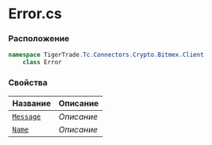 
# Error.cs
### Расположение
```csharp
namespace TigerTrade.Tc.Connectors.Crypto.Bitmex.Client  
    class Error
```

### Свойства
| Название | Описание |
| --- | --- |
| [`Message`](./Свойства/Message.md) | *Описание* |
| [`Name`](./Свойства/Name.md) | *Описание* |
